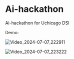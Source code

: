 # Ai-hackathon
Ai-hackathon for Uchicago DSI

Demo:

![Video_2024-07-07_222911](https://github.com/yuki-2025/Ai-hackathon/assets/159591455/a4e1f4cb-c6e5-463e-9a16-3d900e8922f4)

![Video_2024-07-07_223222](https://github.com/yuki-2025/Ai-hackathon/assets/159591455/f93c3d67-8e99-467d-8380-5b3b1eaead8c)
